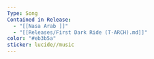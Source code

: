 ```yaml
---
Type: Song
Contained in Release:
  - "[[Nasa Arab ]]"
  - "[[Releases/First Dark Ride (T-ARCH).md]]"
color: "#eb3b5a"
sticker: lucide//music
---
```

